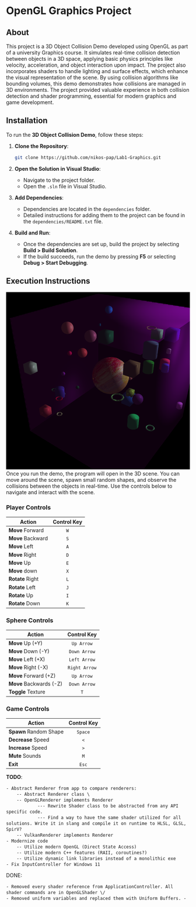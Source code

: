 # OpenGL Graphics Project
## About
This project is a 3D Object Collision Demo developed using OpenGL as part of a university Graphics course. It simulates real-time collision detection between objects in a 3D space, applying basic physics principles like velocity, acceleration, and object interaction upon impact. The project also incorporates shaders to handle lighting and surface effects, which enhance the visual representation of the scene. By using collision algorithms like bounding volumes, this demo demonstrates how collisions are managed in 3D environments. The project provided valuable experience in both collision detection and shader programming, essential for modern graphics and game development.
## Installation

To run the **3D Object Collision Demo**, follow these steps:

1. **Clone the Repository**:

    ```bash
    git clone https://github.com/nikos-pap/Lab1-Graphics.git
    ```

2. **Open the Solution in Visual Studio**:
    - Navigate to the project folder.
    - Open the `.sln` file in Visual Studio.

3. **Add Dependencies**:
    - Dependencies are located in the `dependencies` folder.
    - Detailed instructions for adding them to the project can be found in the `dependencies/README.txt` file.

4. **Build and Run**:
    - Once the dependencies are set up, build the project by selecting **Build > Build Solution**.
    - If the build succeeds, run the demo by pressing **F5** or selecting **Debug > Start Debugging**.
## Execution Instructions
![Example Image](Images/ExampleImage.png)
Once you run the demo, the program will open in the 3D scene. You can move around the scene, spawn small random shapes, and observe the collisions between the objects in real-time. Use the controls below to navigate and interact with the scene.

### Player Controls

| Action              | Control Key    |
|---------------------|:--------------:|
| **Move** Forward    | `W`            |
| **Move** Backward   | `S`            |
| **Move** Left       | `A`            |
| **Move** Right      | `D`            |
| **Move** Up         | `E`            |
| **Move** down       | `X`            |
| **Rotate** Right    | `L`            |
| **Rotate** Left     | `J`            |
| **Rotate** Up       | `I`            |
| **Rotate** Down     | `K`            |


### Sphere Controls
| Action                 | Control Key    |
|------------------------|:--------------:|
| **Move** Up (+Y)       | `Up Arrow`     |
| **Move** Down (-Y)     | `Down Arrow`   |
| **Move** Left (+X)     | `Left Arrow`   |
| **Move** Right (-X)    | `Right Arrow`  |
| **Move** Forward (+Z)  | `Up Arrow`     |
| **Move** Backwards (-Z)| `Down Arrow`   |
| **Toggle** Texture     | `T`            |


### Game Controls
| Action                 | Control Key    |
|------------------------|:--------------:|
| **Spawn** Random Shape | `Space`        |
| **Decrease** Speed     | `<`            |
| **Increase** Speed     | `>`            |
| **Mute** Sounds        | `M`            |
| **Exit**               | `Esc`          |

**TODO**: 

	- Abstract Renderer from app to compare renderers:
		-- Abstract Renderer class \
		-- OpenGLRenderer implements Renderer
				--- Rewrite Shader class to be abstracted from any API specific code.
				--- Find a way to have the same shader utilized for all solutions. Write it in slang and compile it on runtime to HLSL, GLSL, SpirV?
		-- VulkanRenderer implements Renderer
	- Modernize code
		-- Utilize modern OpenGL (Direct State Access)
		-- Utilize modern C++ features (RAII, coroutines?)
		-- Utilize dynamic link libraries instead of a monolithic exe
	- Fix InputController for Windows 11

DONE:

	- Removed every shader reference from ApplicationController. All shader commands are in OpenGLShader \/
	- Removed uniform variables and replaced them with Uniform Buffers.	-	

